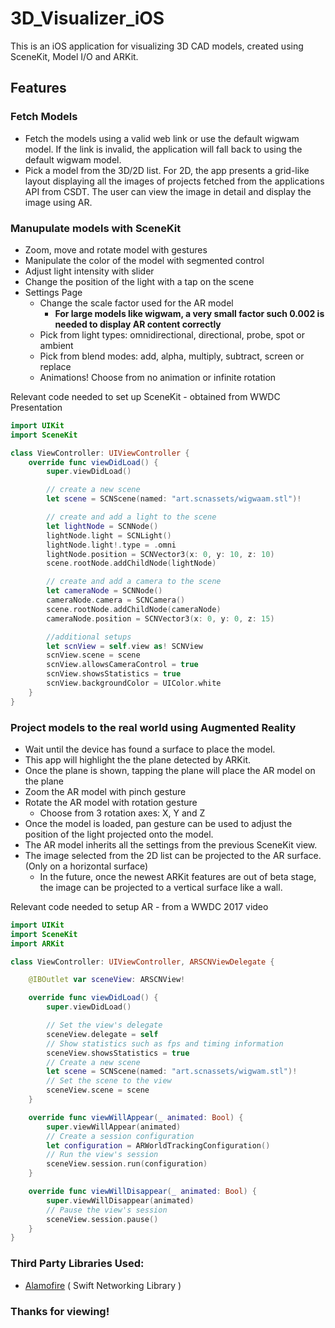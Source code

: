 # 3D_Visualizer_iOS
This is an iOS application for visualizing 3D CAD models, created using SceneKit, Model I/O and ARKit.

## Features

### Fetch Models
*  Fetch the models using a valid web link or use the default wigwam model. If the link is invalid, the application will fall back to using the default wigwam model.
* Pick a model from the 3D/2D list. For 2D, the app presents a grid-like layout displaying all the images of projects fetched from the applications API from CSDT. The user can view the image in detail and display the image using AR.

### Manupulate models with SceneKit
* Zoom, move and rotate model with gestures
* Manipulate the color of the model with segmented control
* Adjust light intensity with slider
* Change the position of the light with a tap on the scene
* Settings Page
    * Change the scale factor used for the AR model
        * **For large models like wigwam, a very small factor such 0.002 is needed to display AR content correctly**
    * Pick from light types: omnidirectional, directional, probe, spot or ambient
    * Pick from blend modes: add, alpha, multiply, subtract, screen or replace
    * Animations! Choose from no animation or infinite rotation

Relevant code needed to set up SceneKit - obtained from WWDC Presentation

```swift
import UIKit
import SceneKit

class ViewController: UIViewController {
    override func viewDidLoad() {
        super.viewDidLoad()

        // create a new scene
        let scene = SCNScene(named: "art.scnassets/wigwaam.stl")!

        // create and add a light to the scene
        let lightNode = SCNNode()
        lightNode.light = SCNLight()
        lightNode.light!.type = .omni
        lightNode.position = SCNVector3(x: 0, y: 10, z: 10)
        scene.rootNode.addChildNode(lightNode)

        // create and add a camera to the scene
        let cameraNode = SCNNode()
        cameraNode.camera = SCNCamera()
        scene.rootNode.addChildNode(cameraNode)
        cameraNode.position = SCNVector3(x: 0, y: 0, z: 15)

        //additional setups
        let scnView = self.view as! SCNView
        scnView.scene = scene
        scnView.allowsCameraControl = true
        scnView.showsStatistics = true
        scnView.backgroundColor = UIColor.white
    }
}
```

### Project models to the real world using Augmented Reality
* Wait until the device has found a surface to place the model.
* This app will highlight the the plane detected by ARKit.
* Once the plane is shown, tapping the plane will place the AR model on the plane
* Zoom the AR model with pinch gesture
* Rotate the AR model with rotation gesture
    *  Choose from 3 rotation axes: X, Y and Z
* Once the model is loaded, pan gesture can be used to adjust the position of the light projected onto the model.
* The AR model inherits all the settings from the previous SceneKit view.
* The image selected from the 2D list can be projected to the AR surface. (Only on a horizontal surface)
    * In the future, once the newest ARKit features are out of beta stage, the image can be projected to a vertical surface like a wall.

Relevant code needed to setup AR - from a WWDC 2017 video

```swift
import UIKit
import SceneKit
import ARKit

class ViewController: UIViewController, ARSCNViewDelegate {

    @IBOutlet var sceneView: ARSCNView!

    override func viewDidLoad() {
        super.viewDidLoad()

        // Set the view's delegate
        sceneView.delegate = self
        // Show statistics such as fps and timing information
        sceneView.showsStatistics = true
        // Create a new scene
        let scene = SCNScene(named: "art.scnassets/wigwam.stl")!
        // Set the scene to the view
        sceneView.scene = scene
    }

    override func viewWillAppear(_ animated: Bool) {
        super.viewWillAppear(animated)
        // Create a session configuration
        let configuration = ARWorldTrackingConfiguration()
        // Run the view's session
        sceneView.session.run(configuration)
    }

    override func viewWillDisappear(_ animated: Bool) {
        super.viewWillDisappear(animated)
        // Pause the view's session
        sceneView.session.pause()
    }
}
```
### Third Party Libraries Used:
* [Alamofire](https://github.com/Alamofire/Alamofire)  ( Swift Networking Library )

### **Thanks for viewing!**
